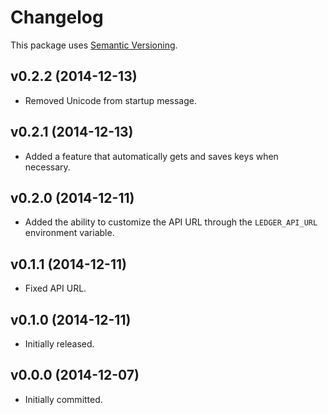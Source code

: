 # Changelog

This package uses [Semantic Versioning][1].

## v0.2.2 (2014-12-13)

- Removed Unicode from startup message.

## v0.2.1 (2014-12-13)

- Added a feature that automatically gets and saves keys when necessary.

## v0.2.0 (2014-12-11)

- Added the ability to customize the API URL through the `LEDGER_API_URL`
  environment variable.

## v0.1.1 (2014-12-11)

- Fixed API URL.

## v0.1.0 (2014-12-11)

- Initially released.

## v0.0.0 (2014-12-07)

- Initially committed.

[1]: http://semver.org/spec/v2.0.0.html
